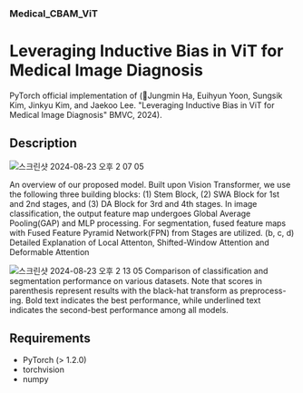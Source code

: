 ### Medical_CBAM_ViT
<h1>Leveraging Inductive Bias in ViT for Medical Image Diagnosis</a></h1>

PyTorch official implementation of (Jungmin Ha, Euihyun Yoon, Sungsik Kim, Jinkyu Kim, and Jaekoo Lee. "Leveraging Inductive Bias in ViT for Medical Image Diagnosis" BMVC, 2024).


## Description
![스크린샷 2024-08-23 오후 2 07 05](https://github.com/user-attachments/assets/ac6bcc6d-5b6a-4fea-abdc-0fa5da7588c6)

An overview of our proposed model. Built upon Vision Transformer, we use the following three building blocks: (1) Stem Block, (2) SWA Block for 1st and 2nd stages, and (3) DA Block for 3rd and 4th stages. In image classification, the output feature map undergoes Global Average Pooling(GAP) and MLP processing. For segmentation, fused feature maps with Fused Feature Pyramid Network(FPN) from Stages are utilized. (b, c, d) Detailed Explanation of Local Attenton, Shifted-Window Attention and Deformable Attention


![스크린샷 2024-08-23 오후 2 13 05](https://github.com/user-attachments/assets/a6a36abd-a0ad-487a-b4fd-373a5982ded4)
Comparison of classification and segmentation performance on various datasets. Note that scores in parenthesis represent results with the black-hat transform as preprocess- ing. Bold text indicates the best performance, while underlined text indicates the second-best performance among all models.

## Requirements
- PyTorch (> 1.2.0)
- torchvision
- numpy


